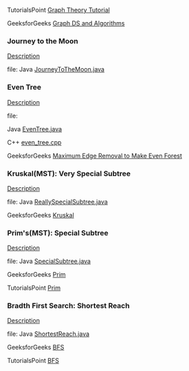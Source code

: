 TutorialsPoint [Graph Theory Tutorial](https://www.tutorialspoint.com/graph_theory/)

GeeksforGeeks [Graph DS and Algorithms](https://www.geeksforgeeks.org/graph-data-structure-and-algorithms/)

### Journey to the Moon
[Description](https://www.hackerrank.com/challenges/journey-to-the-moon/problem)

file: Java [JourneyToTheMoon.java](JourneyToTheMoon.java)

### Even Tree
[Description](https://www.hackerrank.com/challenges/even-tree/problem)

file: 

Java [EvenTree.java](EvenTree.java)

C++ [even_tree.cpp](even_tree.cpp)

GeeksforGeeks [Maximum Edge Removal to Make Even Forest](https://www.geeksforgeeks.org/maximum-edge-removal-tree-make-even-forest/)

### Kruskal(MST): Very Special Subtree
[Description](https://www.hackerrank.com/challenges/kruskalmstrsub/problem)

file: Java [ReallySpecialSubtree.java](ReallySpecialSubtree.java)

GeeksforGeeks [Kruskal](https://www.geeksforgeeks.org/kruskals-minimum-spanning-tree-algorithm-greedy-algo-2/)

### Prim's(MST): Special Subtree
[Description](https://www.hackerrank.com/challenges/primsmstsub/problem)

file: Java [SpecialSubtree.java](SpecialSubtree.java)

GeeksforGeeks [Prim](https://www.geeksforgeeks.org/prims-minimum-spanning-tree-mst-greedy-algo-5/)

TutorialsPoint [Prim](https://www.tutorialspoint.com/data_structures_algorithms/prims_spanning_tree_algorithm.htm)

### Bradth First Search: Shortest Reach
[Description](https://www.hackerrank.com/challenges/bfsshortreach/problem)

file: Java [ShortestReach.java](ShortestReach.java)

GeeksforGeeks [BFS](https://www.geeksforgeeks.org/breadth-first-search-or-bfs-for-a-graph/)

TutorialsPoint [BFS](https://www.tutorialspoint.com/data_structures_algorithms/breadth_first_traversal.htm)